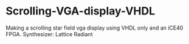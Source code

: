 # Scrolling-VGA-display-VHDL
Making a scrolling star field vga display using VHDL only and an iCE40 FPGA. 
Synthesizer: Lattice Radiant
